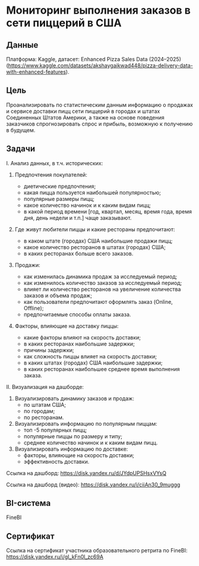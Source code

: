 # Мониторинг выполнения заказов в сети пиццерий в США


## Данные

Платформа: Kaggle, датасет: Enhanced Pizza Sales Data (2024–2025) (https://www.kaggle.com/datasets/akshaygaikwad448/pizza-delivery-data-with-enhanced-features).

## Цель

Проанализировать по статистическим данным информацию о продажах и сервисе доставки пицц сети пиццерий в городах и штатах Соединенных Штатов Америки, 
а также на основе поведения заказчиков спрогнозировать спрос и прибыль, возможную к получению в будущем.

## Задачи

I. Анализ данных, в т.ч. исторических:  
  1. Предпочтения покупателей:  
     - диетические предпочтения;  
     - какая пицца пользуется наибольшей популярностью;  
     - популярные размеры пицц;  
     - какое количество начинок и к каким видам пицц;  
     - в какой период времени [год, квартал, месяц, время года, время дня, день недели и т.п.] чаще заказывают.  
 2. Где живут любители пиццы и какие рестораны предпочитают: 
     - в каком штате (городах) США наибольшие продажи пицц;  
     - какое количество ресторанов в штатах (городах) США;  
     - в каких ресторанах больше всего заказов.    
 3. Продажи:  
     - как изменилась динамика продаж за исследуемый период;  
     - как изменилось количество заказов за исследуемый период;  
     - влияет ли количество ресторанов на увеличение количества заказов и объема продаж;  
     - как пользователи предпочитают оформлять заказ (Online, Offline);  
     - предпочитаемые способы оплаты заказа.  
  
4. Факторы, влияющие на доставку пиццы:  
   * какие факторы влияют на скорость доставки;  
   * в каких ресторанах наибольшие задержки;  
   * причины задержки;  
   * как сложность пиццы влияет на скорость доставки;  
   * в каких штатах (городах) США наибольшие задержки;  
   * в каких ресторанах наибольшее среднее время выполнения заказа.   

II. Визуализация на дашборде:  
  1. Визуализировать динамику заказов и продаж:  
     - по штатам США;  
     - по городам;  
     - по ресторанам.  
  2. Визуализировать информацию по популярным пиццам:  
     - топ -5 популярных пицц;  
     - популярные пиццы по размеру и типу;  
     - среднее количество начинок и к каким видам пицц. 
  3. Визуализировать информацию по доставке:  
     - факторы, влияющие на скорость доставки;  
     - эффективность доставки.

Ссылка на дашборд: https://disk.yandex.ru/d/JYdpUPSHsxVYsQ

Ссылка на дашборд (видео): https://disk.yandex.ru/i/ciiAn30_9muggg

## BI-система

FineBI

## Сертификат

Ссылка на сертификат участника образовательного ретрита по FineBI: https://disk.yandex.ru/i/gI_kFn0l_zc69A
